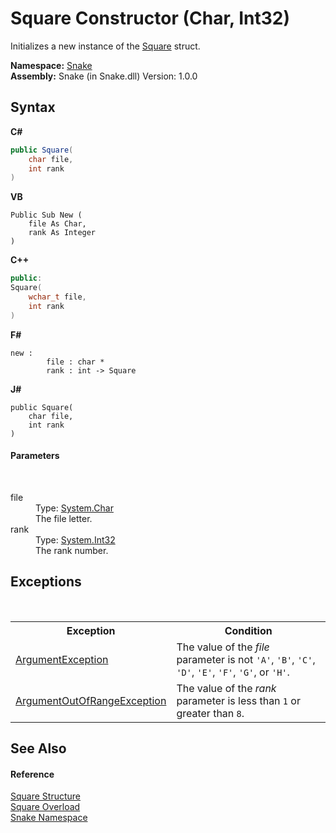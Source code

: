 # Square Constructor (Char, Int32)
 

Initializes a new instance of the <a href="T_Snake_Square">Square</a> struct.

**Namespace:**&nbsp;<a href="N_Snake">Snake</a><br />**Assembly:**&nbsp;Snake (in Snake.dll) Version: 1.0.0

## Syntax

**C#**<br />
``` C#
public Square(
	char file,
	int rank
)
```

**VB**<br />
``` VB
Public Sub New ( 
	file As Char,
	rank As Integer
)
```

**C++**<br />
``` C++
public:
Square(
	wchar_t file, 
	int rank
)
```

**F#**<br />
``` F#
new : 
        file : char * 
        rank : int -> Square
```

**J#**<br />
``` J#
public Square(
	char file,
	int rank
)
```


#### Parameters
&nbsp;<dl><dt>file</dt><dd>Type: <a href="https://docs.microsoft.com/dotnet/api/system.char" target="_blank" rel="noopener noreferrer">System.Char</a><br />The file letter.</dd><dt>rank</dt><dd>Type: <a href="https://docs.microsoft.com/dotnet/api/system.int32" target="_blank" rel="noopener noreferrer">System.Int32</a><br />The rank number.</dd></dl>

## Exceptions
&nbsp;<table><tr><th>Exception</th><th>Condition</th></tr><tr><td><a href="https://docs.microsoft.com/dotnet/api/system.argumentexception" target="_blank" rel="noopener noreferrer">ArgumentException</a></td><td>The value of the *file* parameter is not `'A'`, `'B'`, `'C'`, `'D'`, `'E'`, `'F'`, `'G'`, or `'H'`.</td></tr><tr><td><a href="https://docs.microsoft.com/dotnet/api/system.argumentoutofrangeexception" target="_blank" rel="noopener noreferrer">ArgumentOutOfRangeException</a></td><td>The value of the *rank* parameter is less than `1` or greater than `8`.</td></tr></table>

## See Also


#### Reference
<a href="T_Snake_Square">Square Structure</a><br /><a href="Overload_Snake_Square__ctor">Square Overload</a><br /><a href="N_Snake">Snake Namespace</a><br />